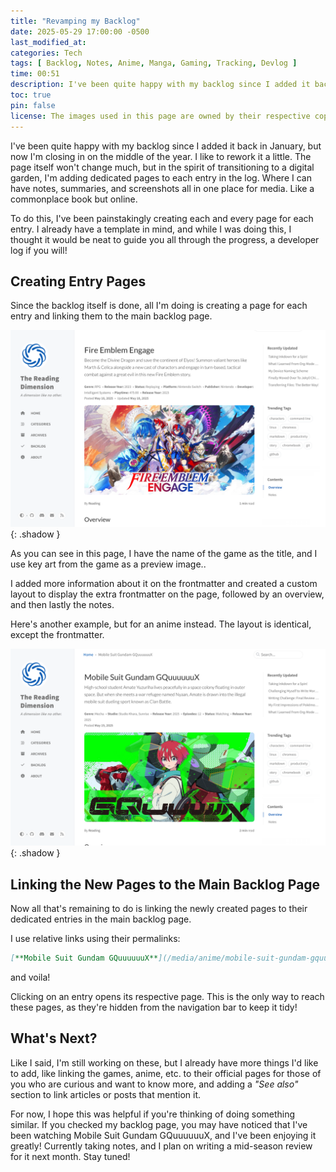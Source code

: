 ```yaml
---
title: "Revamping my Backlog"
date: 2025-05-29 17:00:00 -0500
last_modified_at: 
categories: Tech
tags: [ Backlog, Notes, Anime, Manga, Gaming, Tracking, Devlog ]
time: 00:51
description: I've been quite happy with my backlog since I added it back in January, but now I'm closing in on the middle of the year. I like to rework it a little. The page itself won't change much, but in the spirit of transitioning to a digital garden, I'm adding dedicated pages to each entry in the log. Where I can have notes, summaries, and screenshots all in one place for media. Like a commonplace book but online.
toc: true  
pin: false
license: The images used in this page are owned by their respective copyright owners. All rights reserved. 
---
```


I've been quite happy with my backlog since I added it back in January, but now I'm closing in on the middle of the year. I like to rework it a little. The page itself won't change much, but in the spirit of transitioning to a digital garden, I'm adding dedicated pages to each entry in the log. Where I can have notes, summaries, and screenshots all in one place for media. Like a commonplace book but online.

To do this, I've been painstakingly creating each and every page for each entry. I already have a template in mind, and while I was doing this, I thought it would be neat to guide you all through the progress, a developer log if you will!

## Creating Entry Pages

Since the backlog itself is done, all I'm doing is creating a page for each entry and linking them to the main backlog page.

![My Fire Emblem Engage Entry Page](/assets/images/2025-05-29-revamping-my-backlog/fire-emblem-engage-entry-page.png){: .shadow }

As you can see in this page, I have the name of the game as the title, and I use key art from the game as a preview image..

I added more information about it on the frontmatter and created a custom layout to display the extra frontmatter on the page, followed by an overview, and then lastly the notes.

Here's another example, but for an anime instead. The layout is identical, except the frontmatter.

![My entry page for the anime: Mobile Suit Gundam GQuuuuuuX](/assets/images/2025-05-29-revamping-my-backlog/mobile-suit-gundam-gquuuuuux-entry-page.png){: .shadow }

## Linking the New Pages to the Main Backlog Page

Now all that's remaining to do is linking the newly created pages to their dedicated entries in the main backlog page.

I use relative links using their permalinks:

```markdown
[**Mobile Suit Gundam GQuuuuuuX**](/media/anime/mobile-suit-gundam-gquuuuuux/)
```

and voila!

Clicking on an entry opens its respective page. This is the only way to reach these pages, as they're hidden from the navigation bar to keep it tidy!

## What's Next?

Like I said, I'm still working on these, but I already have more things I'd like to add, like linking the games, anime, etc. to their official pages for those of you who are curious and want to know more, and adding a *"See also"* section to link articles or posts that mention it.

For now, I hope this was helpful if you're thinking of doing something similar. If you checked my backlog page, you may have noticed that I've been watching Mobile Suit Gundam GQuuuuuuX, and I've been enjoying it greatly! Currently taking notes, and I plan on writing a mid-season review for it next month. Stay tuned!
